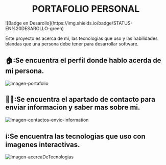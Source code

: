 <h1 align="center">PORTAFOLIO PERSONAL</h1>
![Badge en Desarollo](https://img.shields.io/badge/STATUS-EN%20DESAROLLO-green)



<p>Este proyecto es acerca de mi, las tecnologias que uso y las habilidades blandas que una persona debe tener para desarrollar software.</p>


## 🏠:Se encuentra el perfil donde hablo acerda de mi persona.

![Imagen-portafolio](https://github.com/user-attachments/assets/2e3008b1-cccf-49d7-9f7e-7befbd7eb4af)


## 🧑‍🦱:Se encuentra el apartado de contacto para enviar informacion y saber mas sobre mi.

![Imagen-contactos-envio-information](https://github.com/user-attachments/assets/637ed0ea-1aca-42ac-913c-e1fd41f9a161)

## ℹ️:Se encuentra las tecnologias que uso con imagenes interactivas.

![Imagen-acercaDeTecnologias](https://github.com/user-attachments/assets/d1faf540-2e90-4ff6-a49f-58178189efa6)











